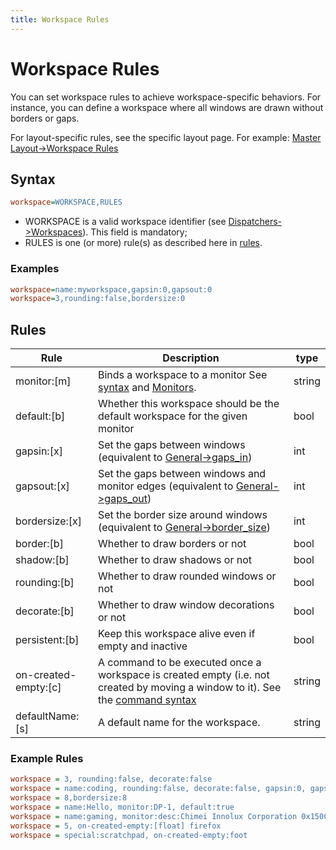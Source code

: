 ```yaml
---
title: Workspace Rules
---
```


# Workspace Rules

You can set workspace rules to achieve workspace-specific behaviors. For
instance, you can define a workspace where all windows are drawn without borders
or gaps.

For layout-specific rules, see the specific layout page. For example:
[Master Layout->Workspace Rules](../Master-Layout#workspace-rules)

## Syntax

```ini
workspace=WORKSPACE,RULES
```

- WORKSPACE is a valid workspace identifier (see
  [Dispatchers->Workspaces](../Dispatchers#workspaces)). This field is
  mandatory;
- RULES is one (or more) rule(s) as described here in [rules](#rules).

### Examples

```ini
workspace=name:myworkspace,gapsin:0,gapsout:0
workspace=3,rounding:false,bordersize:0
```

## Rules

| Rule                 | Description                                                                                                                                                           | type   |
| -------------------- | --------------------------------------------------------------------------------------------------------------------------------------------------------------------- | ------ |
| monitor:[m]          | Binds a workspace to a monitor See [syntax](#syntax) and [Monitors](../Monitors).                                                                                     | string |
| default:[b]          | Whether this workspace should be the default workspace for the given monitor                                                                                          | bool   |
| gapsin:[x]           | Set the gaps between windows (equivalent to [General->gaps_in](../Variables#general))                                                                                 | int    |
| gapsout:[x]          | Set the gaps between windows and monitor edges (equivalent to [General->gaps_out](../Variables#general))                                                              | int    |
| bordersize:[x]       | Set the border size around windows (equivalent to [General->border_size](../Variables#general))                                                                       | int    |
| border:[b]           | Whether to draw borders or not                                                                                                                                        | bool   |
| shadow:[b]           | Whether to draw shadows or not                                                                                                                                        | bool   |
| rounding:[b]         | Whether to draw rounded windows or not                                                                                                                                | bool   |
| decorate:[b]         | Whether to draw window decorations or not                                                                                                                             | bool   |
| persistent:[b]       | Keep this workspace alive even if empty and inactive                                                                                                                  | bool   |
| on-created-empty:[c] | A command to be executed once a workspace is created empty (i.e. not created by moving a window to it). See the [command syntax](../Dispatchers#executing-with-rules) | string |
| defaultName:[s]      | A default name for the workspace.                                                                                                                                     | string |

### Example Rules

```ini
workspace = 3, rounding:false, decorate:false
workspace = name:coding, rounding:false, decorate:false, gapsin:0, gapsout:0, border:false, decorate:false, monitor:DP-1
workspace = 8,bordersize:8
workspace = name:Hello, monitor:DP-1, default:true
workspace = name:gaming, monitor:desc:Chimei Innolux Corporation 0x150C, default:true
workspace = 5, on-created-empty:[float] firefox
workspace = special:scratchpad, on-created-empty:foot
```
